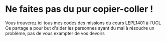 # Ne faites pas du pur copier-coller !
Vous trouverez ici tous mes codes des missions du cours LEPL1401 à l'UCL
Ce partage a pour but d'aider les personnes ayant du mal à résoudre un problème, pas de vous exampter de vos devoirs
